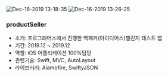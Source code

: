 
![Dec-16-2019 13-18-35](https://user-images.githubusercontent.com/34432988/70878990-1f499f80-2007-11ea-9935-62a9196dfe6e.gif)
![Dec-16-2019 13-26-25](https://user-images.githubusercontent.com/34432988/70879181-bf072d80-2007-11ea-9b4e-e48892b61f9f.gif)

### productSeller 
- 소개: 프로그래머스에서 진행한 백패커(아이디어스)챌린지 테스트 앱 
- 기간: 2019.12 ~ 2019.12
- 역할: iOS 어플리케이션 100%담당
- 관련기술: Swift, MVC, AutoLayout
- 라이브러리: Alamofire, SwiftyJSON
